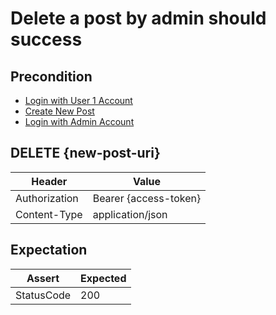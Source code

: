 # Delete a post by admin should success

## Precondition

* [Login with User 1 Account](../common/login-by-user-1.md)
* [Create New Post](../common/create-new-post.md)
* [Login with Admin Account](../common/login-by-admin.md)

## DELETE {new-post-uri}

| Header | Value |
| - | - |
| Authorization | Bearer {access-token} |
| Content-Type | application/json |

## Expectation

| Assert | Expected |
| - | - |
| StatusCode | 200 |
